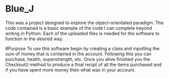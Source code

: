 # Blue_J
This was a project designed to explore the object-orientated paradigm. The code contained is a basic example of the code I can complete beyond writing in Python.
Each of the uploaded files is needed for the software to function in the desired way. 


#Purpose
To use this software begin by creating a class and inputting the sum of money that is contained in the account. 
Following this you can purchase, health, superstrength, etc. 
Once you ahve finished you the Checkout() method to produce a final recipt of all the items purchased and if you have spent more money then what was in your account. 
